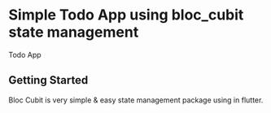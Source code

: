 # Simple Todo App using bloc_cubit state management

Todo App

## Getting Started

Bloc Cubit is very simple & easy state management package using in flutter. 
